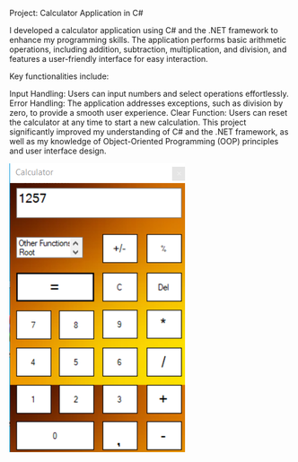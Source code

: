 
Project: Calculator Application in C#

I developed a calculator application using C# and the .NET framework to enhance my programming skills. The application performs basic arithmetic operations, including addition, subtraction, multiplication, and division, and features a user-friendly interface for easy interaction.

Key functionalities include:

Input Handling: Users can input numbers and select operations effortlessly.
Error Handling: The application addresses exceptions, such as division by zero, to provide a smooth user experience.
Clear Function: Users can reset the calculator at any time to start a new calculation.
This project significantly improved my understanding of C# and the .NET framework, as well as my knowledge of Object-Oriented Programming (OOP) principles and user interface design.



![image alt](https://github.com/ant0nyan/Calculator-.Net-Fraimwork/blob/feuter/Calculator.png)
